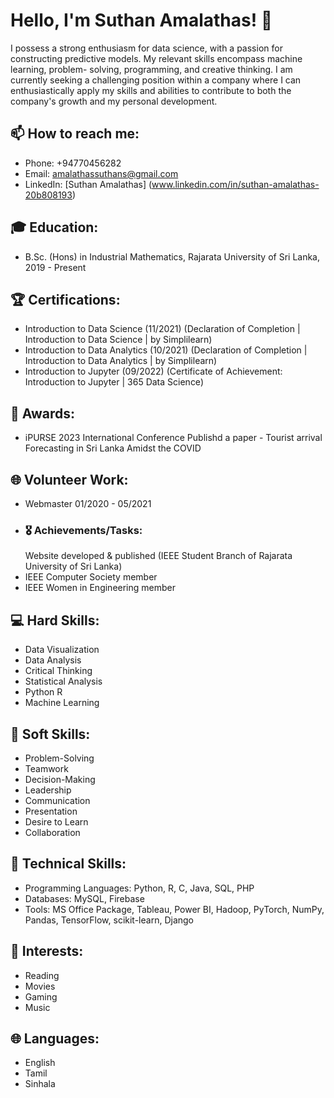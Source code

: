 # Hello, I'm Suthan Amalathas! 👋

I possess a strong enthusiasm for
data science, with a passion for
constructing predictive models.
My relevant skills encompass
machine learning, problem-
solving, programming, and
creative thinking. I am currently
seeking a challenging position
within a company where I can
enthusiastically apply my skills and
abilities to contribute to both the
company's growth and my
personal development.
## 📫 How to reach me:
- Phone: +94770456282
- Email: amalathassuthans@gmail.com
- LinkedIn: [Suthan Amalathas] (www.linkedin.com/in/suthan-amalathas-20b808193)

## 🎓 Education: 
- B.Sc. (Hons) in Industrial Mathematics, Rajarata University of Sri Lanka, 2019 - Present

## 🏆 Certifications:
- Introduction to Data Science (11/2021)
  (Declaration of Completion | Introduction to Data Science | by
Simplilearn)
- Introduction to Data Analytics (10/2021)
  (Declaration of Completion | Introduction to Data Analytics | by
Simplilearn)
- Introduction to Jupyter (09/2022)
  (Certificate of Achievement: Introduction to Jupyter | 365 Data
Science)

## 🥇 Awards:
- iPURSE 2023 International Conference
 Publishd a paper - Tourist arrival Forecasting in Sri Lanka Amidst
 the COVID

## 🌐 Volunteer Work:
- Webmaster 01/2020 - 05/2021
- ### 🎖️ Achievements/Tasks:
  Website developed & published  (IEEE Student Branch of Rajarata University of Sri Lanka)
- IEEE Computer Society member
- IEEE Women in Engineering member


## 💻 Hard Skills:
- Data Visualization
- Data Analysis
- Critical Thinking
- Statistical Analysis
- Python R
- Machine Learning

## 🧠 Soft Skills:
- Problem-Solving
- Teamwork
- Decision-Making
- Leadership
- Communication
- Presentation
- Desire to Learn
- Collaboration

## 🔧 Technical Skills:
- Programming Languages: Python, R, C, Java, SQL, PHP
- Databases: MySQL, Firebase
- Tools: MS Office Package, Tableau, Power BI, Hadoop, PyTorch, NumPy, Pandas, TensorFlow, scikit-learn, Django

## 🎯 Interests:
- Reading
- Movies
- Gaming
- Music

## 🌐 Languages:
- English
- Tamil
- Sinhala

